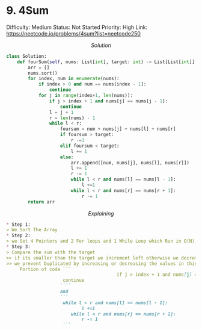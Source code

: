 # 9. 4Sum

Difficulty: Medium
Status: Not Started
Priority: High
Link: https://neetcode.io/problems/4sum?list=neetcode250

$$
Solution
$$

```python
class Solution:
    def fourSum(self, nums: List[int], target: int) -> List[List[int]]:
        arr = []
        nums.sort()
        for index, num in enumerate(nums):
            if index > 0 and num == nums[index - 1]:
                continue
            for j in range(index+1, len(nums)):
                if j > index + 1 and nums[j] == nums[j - 1]:
                    continue
                l = j + 1
                r = len(nums) - 1
                while l < r:
                    foursum = num + nums[j] + nums[l] + nums[r]
                    if foursum > target:
                        r -=1
                    elif foursum < target:
                        l += 1 
                    else:
                        arr.append([num, nums[j], nums[l], nums[r]])
                        l += 1
                        r -= 1
                        while l < r and nums[l] == nums[l - 1]:
                            l +=1
                        while l < r and nums[r] == nums[r + 1]:
                            r -= 1
        return arr

```

$$
Explaining
$$

```markdown
* Step 1:
> We Sort The Array
* Step 2:
> we Set 4 Pointers and 2 For loops and 1 While Loop which Run in O(N)
* Step 3:
> Compare the sum with the target
>> if its smaller than the target we increment left otherwise we decrement right
>> we prevent Duplicated by increasing or decreasing the values in this
	 Portion of code ``` 
										 if j > index + 1 and nums[j] == nums[j - 1]:
                     continue
                    ````
                    and 
                    ```
                     while l < r and nums[l] == nums[l - 1]:
                            l +=1
                        while l < r and nums[r] == nums[r + 1]:
                            r -= 1
                     ```
                    

```
